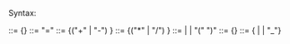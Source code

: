 Syntax:

<program> ::= {<statement>}
<statement> ::= <identifier> "=" <expression>
<expression> ::= <term> {("+" | "-") <term>}
<term> ::= <factor> {("*" | "/") <factor>}
<factor> ::= <number> | <identifier> | "(" <expression> ")"
<number> ::= <digit> {<digit>}
<identifier> ::= <letter> {<letter> | <digit> | "_"}

